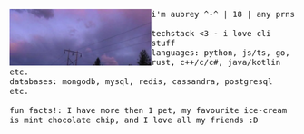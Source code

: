 <p float="left">
  <img src="images/image.webp" width="250" align="left">
  <p float="left">
    <samp>
      i'm aubrey ^-^ | 18 | any prns
      <br>
      <br>
      techstack <3 - i love cli stuff 
      <br>
      languages: python, js/ts, go, rust, c++/c/c#, java/kotlin etc.
      <br>
      databases: mongodb, mysql, redis, cassandra, postgresql etc.
      <br>
      <br>
      fun facts!: I have more then 1 pet, my favourite ice-cream is mint chocolate chip, and I love all my friends :D
      <br
    </samp>
  </p>
</p>
